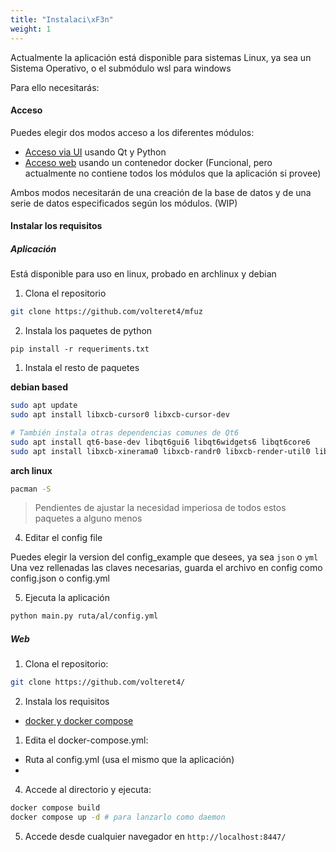 ```yaml
---
title: "Instalaci\xF3n"
weight: 1
---
```


Actualmente la aplicación está disponible para sistemas Linux, ya sea un Sistema Operativo, o el submódulo wsl para windows

Para ello necesitarás:

#### Acceso

Puedes elegir dos modos acceso a los diferentes módulos:
- [Acceso via UI](https://volteret4.github.io/music-fuzzy-doc/modulos/index.html) usando Qt y Python
- [Acceso web](https://volteret4.github.io/music-fuzzy-doc/web_docker/index.html) usando un contenedor docker (Funcional, pero actualmente no contiene todos los módulos que la aplicación si provee)

Ambos modos necesitarán de una creación de la base de datos y de una serie de datos especificados según los módulos. (WIP)

#### Instalar los requisitos

##### Aplicación

Está disponible para uso en linux, probado en archlinux y debian

1. Clona el repositorio
```bash
git clone https://github.com/volteret4/mfuz 
```

2. Instala los paquetes de python
```
pip install -r requeriments.txt
```

1. Instala el resto de paquetes

**debian based**
```sh
sudo apt update
sudo apt install libxcb-cursor0 libxcb-cursor-dev

# También instala otras dependencias comunes de Qt6
sudo apt install qt6-base-dev libqt6gui6 libqt6widgets6 libqt6core6
sudo apt install libxcb-xinerama0 libxcb-randr0 libxcb-render-util0 libxcb-keysyms1
```

**arch linux**
```sh
pacman -S  
```

> Pendientes de ajustar la necesidad imperiosa de todos estos paquetes a alguno menos

4.  Editar el config file

Puedes elegir la version del config_example que desees, ya sea `json` o `yml`
Una vez rellenadas las claves necesarias, guarda el archivo en config como config.json o config.yml

5. Ejecuta la aplicación
```sh
python main.py ruta/al/config.yml
```

##### Web

1. Clona el repositorio:
```sh
git clone https://github.com/volteret4/
```

2. Instala los requisitos 
- [docker y docker compose](https://volteret4.github.io/music-fuzzy-doc/credenciales/docker/index.html)

1. Edita el docker-compose.yml:
- Ruta al config.yml (usa el mismo que la aplicación)
- 

4. Accede al directorio y ejecuta:
```sh
docker compose build 
docker compose up -d # para lanzarlo como daemon
```

5. Accede desde cualquier navegador en `http://localhost:8447/`



